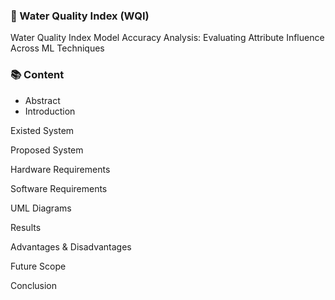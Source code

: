 ### 🌊 Water Quality Index (WQI)
Water Quality Index Model Accuracy Analysis: Evaluating Attribute Influence Across ML Techniques

### 📚 Content
- Abstract
- Introduction

Existed System

Proposed System

Hardware Requirements

Software Requirements

UML Diagrams

Results

Advantages & Disadvantages

Future Scope

Conclusion
